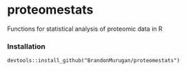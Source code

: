 # proteomestats
Functions for statistical analysis of proteomic data in R

### Installation
```
devtools::install_github("BrandonMurugan/proteomestats")
```
